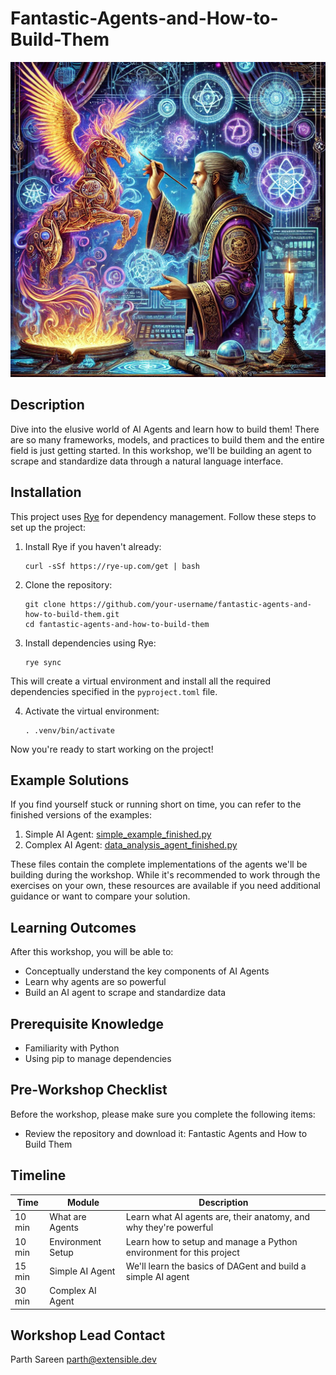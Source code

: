 # Fantastic-Agents-and-How-to-Build-Them

![Fantastic Agents and How to Build Them](image.webp)

## Description
Dive into the elusive world of AI Agents and learn how to build them! There are so many frameworks, models, and practices to build them and the entire field is just getting started. In this workshop, we'll be building an agent to scrape and standardize data through a natural language interface.

## Installation

This project uses [Rye](https://rye-up.com/) for dependency management. Follow these steps to set up the project:

1. Install Rye if you haven't already:
   ```
   curl -sSf https://rye-up.com/get | bash
   ```

2. Clone the repository:
   ```
   git clone https://github.com/your-username/fantastic-agents-and-how-to-build-them.git
   cd fantastic-agents-and-how-to-build-them
   ```

3. Install dependencies using Rye:
   ```
   rye sync
   ```

This will create a virtual environment and install all the required dependencies specified in the `pyproject.toml` file.

4. Activate the virtual environment:
   ```
   . .venv/bin/activate
   ```

Now you're ready to start working on the project!


## Example Solutions

If you find yourself stuck or running short on time, you can refer to the finished versions of the examples:

1. Simple AI Agent: [simple_example_finished.py](src/fantastic_agents_and_how_to_build_them/simple_example_finished.py)
2. Complex AI Agent: [data_analysis_agent_finished.py](src/fantastic_agents_and_how_to_build_them/data_analysis_agent_finished.py)

These files contain the complete implementations of the agents we'll be building during the workshop. While it's recommended to work through the exercises on your own, these resources are available if you need additional guidance or want to compare your solution.


## Learning Outcomes
After this workshop, you will be able to:
- Conceptually understand the key components of AI Agents
- Learn why agents are so powerful
- Build an AI agent to scrape and standardize data

## Prerequisite Knowledge
- Familiarity with Python
- Using pip to manage dependencies

## Pre-Workshop Checklist
Before the workshop, please make sure you complete the following items:
- Review the repository and download it: Fantastic Agents and How to Build Them

## Timeline
| Time | Module | Description |
|------|--------|-------------|
| 10 min | What are Agents | Learn what AI agents are, their anatomy, and why they're powerful |
| 10 min | Environment Setup | Learn how to setup and manage a Python environment for this project |
| 15 min | Simple AI Agent | We'll learn the basics of DAGent and build a simple AI agent |
| 30 min | Complex AI Agent | |

## Workshop Lead Contact
Parth Sareen
parth@extensible.dev
